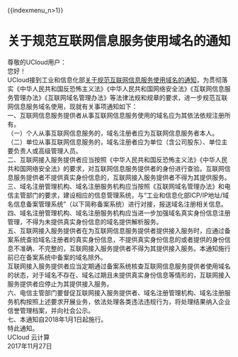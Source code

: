 {{indexmenu_n>1}}

# 关于规范互联网信息服务使用域名的通知

尊敬的UCloud用户：  
您好！  
UCloud接到工业和信息化部[关于规范互联网信息服务使用域名的通知](http://www.miit.gov.cn/n1146285/n1146352/n3054355/n3057709/n3057722/c5930543/content.html?from=timeline&isappinstalled=0)，为贯彻落实《中华人民共和国反恐怖主义法》《中华人民共和国网络安全法》《互联网信息服务管理办法》《互联网域名管理办法》等法律法规和规章的要求，进一步规范互联网信息服务域名使用，现就有关事项通知如下：  
一、互联网信息服务提供者从事互联网信息服务使用的域名应为其依法依规注册所有。  
（一）个人从事互联网信息服务的，域名注册者应为互联网信息服务者本人。  
（二）单位从事互联网信息服务的，域名注册者应为单位（含公司股东）、单位主要负责人或高级管理人员。  
二、互联网接入服务提供者应当按照《中华人民共和国反恐怖主义法》《中华人民共和国网络安全法》的要求，对互联网信息服务提供者的身份进行查验。互联网信息服务提供者不提供真实身份信息的，互联网接入服务提供者不得为其提供服务。  
三、域名注册管理机构、域名注册服务机构应当按照《互联网域名管理办法》和电信主管部门的要求，建设相应的信息管理系统，与“工业和信息化部ICP/IP地址/域名信息备案管理系统”（以下简称备案系统）进行对接，报送域名注册相关信息。  
四、域名注册管理机构、域名注册服务机构应当进一步加强域名真实身份信息注册管理，不得为未提供真实身份信息的域名提供解析服务。  
五、互联网接入服务提供者在为互联网信息服务提供者提供接入服务时，应通过备案系统查验域名注册者的真实身份信息，不提供真实身份信息的或者提供的身份信息不准确、不完整的，互联网接入服务提供者不得为其提供接入服务。本通知施行前已在备案系统中备案的域名除外。  
互联网接入服务提供者应当定期通过备案系统核查互联网信息服务提供者使用域名的状态，对于域名不存在、域名过期且未提供真实身份信息等情形的，互联网接入服务提供者应停止为其提供接入服务。  
六、电信主管部门要督促互联网接入服务提供者、域名注册管理机构、域名注册服务机构按照上述要求开展业务，依法处理各类违法违规行为，将处理结果纳入企业信誉管理档案，并向社会公示。  
七、本通知自2018年1月1日起施行。  
特此通知。  
UCloud 云计算  
2017年11月27日
